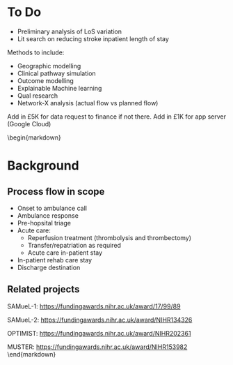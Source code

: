 # To Do

* Preliminary analysis of LoS variation
* Lit search on reducing stroke inpatient length of stay

Methods to include:

* Geographic modelling
* Clinical pathway simulation
* Outcome modelling
* Explainable Machine learning
* Qual research
* Network-X analysis (actual flow vs planned flow)

Add in £5K for data request to finance if not there.
Add in £1K for app server (Google Cloud)






\begin{markdown}
# Background

## Process flow in scope

* Onset to ambulance call
* Ambulance response
* Pre-hopsital triage
* Acute care:
    * Reperfusion treatment (thrombolysis and thrombectomy)
    * Transfer/repatriation as required
    * Acute care in-patient stay
* In-patient rehab care stay
* Discharge destination


## Related projects

SAMueL-1:
https://fundingawards.nihr.ac.uk/award/17/99/89

SAMueL-2:
https://fundingawards.nihr.ac.uk/award/NIHR134326

OPTIMIST:
https://fundingawards.nihr.ac.uk/award/NIHR202361

MUSTER:
https://fundingawards.nihr.ac.uk/award/NIHR153982    
\end{markdown}
